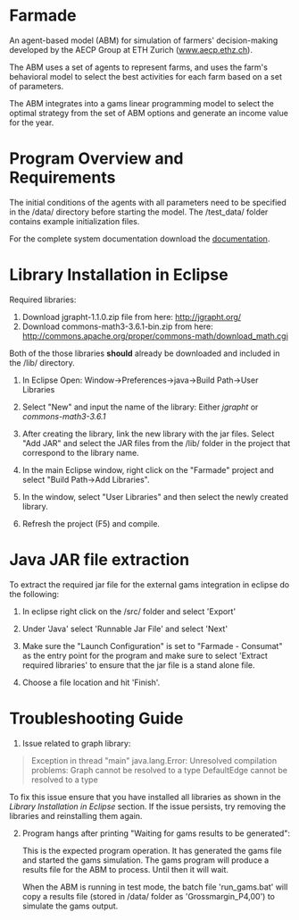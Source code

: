 # Farmade
An agent-based model (ABM) for simulation of farmers' decision-making developed by the AECP Group at ETH Zurich (www.aecp.ethz.ch).

The ABM uses a set of agents to represent farms, and uses the farm's behavioral model to select the best activities for each farm based on a set of parameters. 

The ABM integrates into a gams linear programming model to select the optimal strategy from the set of ABM options and generate an income value for the year. 

# Program Overview and Requirements
The initial conditions of the agents with all parameters need to be specified in the /data/ directory before starting the model. The /test_data/ folder contains example initialization files. 

For the complete system documentation download the [documentation](../blob/tree/master/documentation). 

# Library Installation in Eclipse
Required libraries:
1. Download jgrapht-1.1.0.zip file from here: http://jgrapht.org/
2. Download commons-math3-3.6.1-bin.zip from here: http://commons.apache.org/proper/commons-math/download_math.cgi

Both of the those libraries **should** already be downloaded and included in the /lib/ directory. 

1. In Eclipse Open:
	Window->Preferences->java->Build Path->User Libraries 

2. Select "New" and input the name of the library:
	Either *jgrapht* or *commons-math3-3.6.1*
	
3. After creating the library, link the new library with the jar files.
	Select "Add JAR" and select the JAR files from the /lib/ folder in the project that correspond to the library name. 
	
4. In the main Eclipse window, right click on the "Farmade" project and select "Build Path->Add Libraries".

5. In the window, select "User Libraries" and then select the newly created library. 

6. Refresh the project (F5) and compile.

# Java JAR file extraction
To extract the required jar file for the external gams integration in eclipse do the following:

1. In eclipse right click on the /src/ folder and select 'Export' 

2. Under 'Java' select 'Runnable Jar File' and select 'Next'

3. Make sure the "Launch Configuration" is set to "Farmade - Consumat" as the entry point for the program and make sure to select 'Extract required libraries' to ensure that the jar file is a stand alone file. 

4. Choose a file location and hit 'Finish'.

# Troubleshooting Guide
1. Issue related to graph library:

>Exception in thread "main" java.lang.Error: Unresolved compilation problems: 
>	       Graph cannot be resolved to a type
>	       DefaultEdge cannot be resolved to a type
	       
To fix this issue ensure that you have installed all libraries as shown in the *Library Installation in Eclipse* section. 
If the issue persists, try removing the libraries and reinstalling them again.
	
2. Program hangs after printing "Waiting for gams results to be generated":

	This is the expected program operation. It has generated the gams file and started the gams simulation. 
	The gams program will produce a results file for the ABM to process. Until then it will wait. 
	
	When the ABM is running in test mode, the batch file 'run_gams.bat' will copy a results file (stored in /data/ folder as 'Grossmargin_P4,00') to simulate the gams output. 
	

